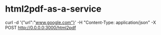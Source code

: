 # html2pdf-as-a-service

curl -d '{"url":"www.google.com"}' -H "Content-Type: application/json" -X POST http://0.0.0.0:3000/html2pdf